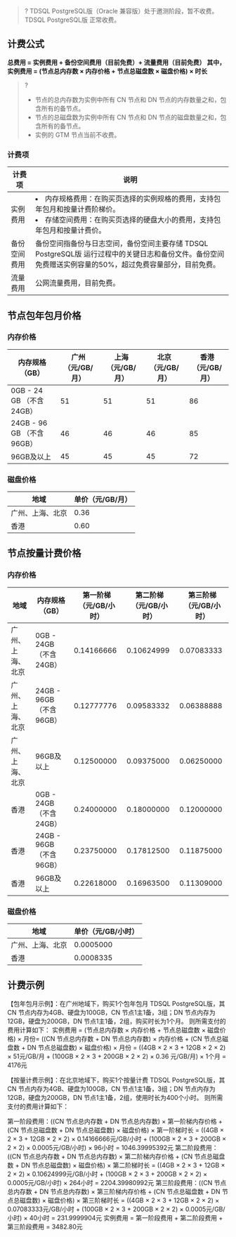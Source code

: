>? TDSQL PostgreSQL版（Oracle 兼容版）处于邀测阶段，暂不收费。TDSQL PostgreSQL版 正常收费。

## 计费公式
**总费用 = 实例费用 + 备份空间费用（目前免费）+ 流量费用（目前免费）
其中，实例费用 = (节点总内存数 × 内存价格 + 节点总磁盘数 × 磁盘价格) × 时长**

>?
>- 节点的总内存数为实例中所有 CN 节点和 DN 节点的内存数量之和，包含所有的备节点。
>- 节点的总磁盘数为实例中所有 CN 节点和 DN 节点的磁盘数量之和，包含所有的备节点。
>- 实例的 GTM 节点当前不收费。

### 计费项
| 计费项       | 说明                                                         |
| ------------ | ------------------------------------------------------------ |
| 实例费用     | <li>内存规格费用：在购买页选择的实例规格的费用，支持包年包月和按量计费阶梯价。<li>存储空间费用：在购买页选择的硬盘大小的费用，支持包年包月和按量计费价。 |
| 备份空间费用 | 备份空间指备份与日志空间，备份空间主要存储 TDSQL PostgreSQL版 运行过程中的关键日志和备份文件。备份空间免费赠送实例容量的50%，超过免费容量部分，目前免费。 |
| 流量费用     | 公网流量费用，目前免费。                                     |

## 节点包年包月价格
### 内存价格
| 内存规格（GB）            | 广州（元/GB/月） | 上海（元/GB/月） | 北京（元/GB/月） | 香港（元/GB/月） |
| ------------------------- | ---------------- | ---------------- | ---------------- | ---------------- |
| 0GB - 24 GB （不含24GB）  | 51               | 51               | 51               | 86               |
| 24GB - 96 GB （不含96GB） | 46               | 46               | 46               | 85               |
| 96GB及以上                | 45               | 45               | 45               | 72               |

### 磁盘价格
| 地域             | 单价（元/GB/月） |
| ---------------- | ---------------- |
| 广州、上海、北京 | 0.36             |
| 香港             | 0.60              |

## 节点按量计费价格
### 内存价格
| 地域             | 内存规格（GB）           | 第一阶梯（元/GB/小时） | 第二阶梯（元/GB/小时） | 第三阶梯（元/GB/小时） |
| ---------------- | ------------------------ | ---------------------- | ---------------------- | ---------------------- |
| 广州、上海、北京 | 0GB - 24GB （不含24GB）  | 0.14166666             | 0.10624999             | 0.07083333             |
| 广州、上海、北京 | 24GB - 96GB （不含96GB） | 0.12777776             | 0.09583332             | 0.06388888             |
| 广州、上海、北京 | 96GB及以上               | 0.12500000                  | 0.09375000              | 0.06250000                 |
| 香港             | 0GB - 24GB （不含24GB）  | 0.24000000                  | 0.18000000             | 0.12000000                   |
| 香港             | 24GB - 96GB （不含96GB） | 0.23750000                 | 0.17812500               | 0.11875000                |
| 香港             | 96GB及以上               | 0.22618000                | 0.16963500               | 0.11309000                |

### 磁盘价格
| 地域             | 单价（元/GB/小时） |
| ---------------- | ------------------ |
| 广州、上海、北京 | 0.0005000             |
| 香港 |              0.0008335

## 计费示例
【包年包月示例】：在广州地域下，购买1个包年包月 TDSQL PostgreSQL版，其 CN 节点内存为4GB、硬盘为100GB，CN 节点1主1备，3组；DN 节点内存为12GB，硬盘为200GB，DN 节点1主1备，2组，购买时长为1个月。
则所需支付的费用计算如下：
实例费用 =  (节点总内存数 × 内存价格 + 节点总磁盘数 × 磁盘价格) × 月份= ((CN 节点总内存数 + DN 节点总内存数) × 内存价格 + (CN 节点总磁盘数 + DN 节点总磁盘数) × 磁盘价格) × 月份 = ((4GB × 2 × 3 + 12GB × 2 × 2) × 51元/GB/月 + (100GB × 2 × 3 + 200GB × 2 × 2) × 0.36 元/GB/月) × 1个月 = 4176元

【按量计费示例】：在北京地域下，购买1个按量计费 TDSQL PostgreSQL版，其 CN 节点内存为4GB、硬盘为100GB，CN 节点1主1备，3组；DN 节点内存为12GB，硬盘为200GB，DN 节点1主1备，2组，使用时长为400个小时。
则所需支付的费用计算如下：

第一阶段费用：((CN 节点总内存数 + DN 节点总内存数) × 第一阶梯内存价格 + (CN 节点总磁盘数 + DN 节点总磁盘数) × 磁盘价格) × 第一阶梯时长 = ((4GB × 2 × 3 + 12GB × 2 × 2) × 0.14166666元/GB/小时 + (100GB × 2 × 3 + 200GB × 2 × 2) × 0.0005元/GB/小时) × 96小时 = 1046.39995392元
第二阶段费用：((CN 节点总内存数 + DN 节点总内存数) × 第二阶梯内存价格 + (CN 节点总磁盘数 + DN 节点总磁盘数) × 磁盘价格) × 第二阶梯时长 = ((4GB × 2 × 3 + 12GB × 2 × 2) × 0.10624999元/GB/小时 + (100GB × 2 × 3 + 200GB × 2 × 2) × 0.0005元/GB/小时) × 264小时 = 2204.39980992元
第三阶段费用：((CN 节点总内存数 + DN 节点总内存数) × 第三阶梯内存价格 + (CN 节点总磁盘数 + DN 节点总磁盘数) × 磁盘价格) × 第三阶梯时长 = ((4GB × 2 × 3 + 12GB × 2 × 2) × 0.07083333元/GB/小时 + (100GB × 2 × 3 + 200GB × 2 × 2) × 0.0005元/GB/小时) × 40小时 = 231.9999904元
实例费用 = 第一阶段费用 + 第二阶段费用 + 第三阶段费用 = 3482.80元

